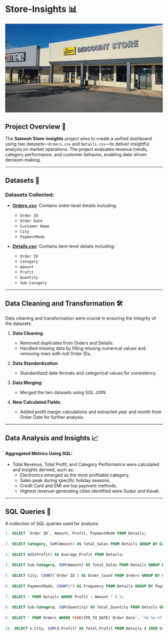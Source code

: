 # Store-Insights 📊

![Project Logo](https://github.com/sateeshVFX/Store-Analysis/blob/main/Retail-Store.jpeg)  <!-- Replace with a relevant image or logo URL -->

## Project Overview 🌟

The **Sateesh Store-Insights** project aims to create a unified dashboard using two datasets—`Orders.csv` and `Details.csv`—to deliver insightful analysis on market operations. The project evaluates revenue trends, category performance, and customer behavior, enabling data-driven decision-making.

---

## Datasets 📂

### Datasets Collected:
- **[Orders.csv](https://example.com/orders.csv)**: Contains order-level details including:
  - `Order ID`
  - `Order Date`
  - `Customer Name`
  - `City`
  - `PaymentMode`

- **[Details.csv](https://example.com/details.csv)**: Contains item-level details including:
  - `Order ID`
  - `Category`
  - `Amount`
  - `Profit`
  - `Quantity`
  - `Sub-Category`

---

## Data Cleaning and Transformation 🛠️

Data cleaning and transformation were crucial in ensuring the integrity of the datasets:

1. **Data Cleaning**:
   - Removed duplicates from Orders and Details.
   - Handled missing data by filling missing numerical values and removing rows with null Order IDs.

2. **Data Standardization**:
   - Standardized date formats and categorical values for consistency.

3. **Data Merging**:
   - Merged the two datasets using SQL JOIN.

4. **New Calculated Fields**:
   - Added profit margin calculations and extracted year and month from Order Date for further analysis.

---

## Data Analysis and Insights 📈

#### Aggregated Metrics Using SQL:
- Total Revenue, Total Profit, and Category Performance were calculated and insights derived, such as:
   - Electronics emerged as the most profitable category.
   - Sales peak during specific holiday seasons.
   - Credit Card and EMI are top payment methods.
   - Highest revenue-generating cities identified were Gudur and Kavali.

---

## SQL Queries 📝

A collection of SQL queries used for analysis:

```sql
1. SELECT `Order ID`, Amount, Profit, PaymentMode FROM Details;

2. SELECT Category, SUM(Amount) AS Total_Sales FROM Details GROUP BY Category;

3. SELECT AVG(Profit) AS Average_Profit FROM Details;

4. SELECT Sub-Category, SUM(Amount) AS Total_Sales FROM Details GROUP BY Sub-Category ORDER BY Total_Sales DESC LIMIT 5;

5. SELECT City, COUNT(`Order ID`) AS Order_Count FROM Orders GROUP BY City;

6. SELECT PaymentMode, COUNT(*) AS Frequency FROM Details GROUP BY PaymentMode ORDER BY Frequency DESC LIMIT 1;

7. SELECT * FROM Details WHERE Profit > Amount * 0.5;

8. SELECT Sub-Category, SUM(Quantity) AS Total_Quantity FROM Details GROUP BY Sub-Category;

9. SELECT * FROM Orders WHERE YEAR(STR_TO_DATE(`Order Date`, '%d-%m-%Y')) = 2018;

10. SELECT o.City, SUM(d.Profit) AS Total_Profit FROM Details d JOIN Orders o ON d.`Order ID` = o.`Order ID` GROUP BY o.City;
